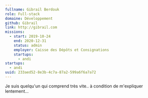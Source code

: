 ```yaml
---
fullname: Gibrail Berdouk
role: Full-stack
domaine: Développement
github: Gibrail
link: http://gibrail.com
missions:
  - start: 2019-10-24
    end: 2020-12-31
    status: admin
    employer: Caisse des Dépôts et Consignations
    startups:
      - andi
startups:
  - andi
uuid: 233aed52-8e3b-4c7a-87a2-599a6f6a7a72
---
```

Je suis quelqu'un qui comprend très vite.. à condition de m'expliquer lentement...